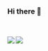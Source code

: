 ### Hi there 👋

<!--
**Skiller9090/Skiller9090** is a ✨ _special_ ✨ repository because its `README.md` (this file) appears on your GitHub profile.

Here are some ideas to get you started:

- 🔭 I’m currently working on ...
- 🌱 I’m currently learning ...
- 👯 I’m looking to collaborate on ...
- 🤔 I’m looking for help with ...
- 💬 Ask me about ...
- 📫 How to reach me: ...
- 😄 Pronouns: ...
- ⚡ Fun fact: ...
-->

<div background-color: #292935>
  <br />

  <p> </p>

  <a>
    <img align="left" src="https://github-readme-stats.vercel.app/api?username=Skiller9090&show_icons=true&hide_border=true&count_private=true&show_icons=true&theme=dracula" />
  </a>
  <a>
    <img align="left" src="https://github-readme-stats.vercel.app/api/top-langs/?username=Skiller9090&layout=compact&count_private=true&show_icons=true&theme=dracula" />
  </a>
</div>


